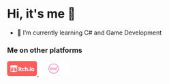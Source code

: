 



# Hi, it's me 👋

<!-- <img src="https://github.com/ts-vadim.png" width="150px"></img> -->

<!-- - :smile: I’m currently working on a 2D game inspired by Pac-Man :blush: -->
- :cactus: I’m currently learning C# and Game Development

### Me on other platforms
<p float="left">
  <!--
  <a href="https://app.nuclino.com/NightTimeCoding/Angry-Pacman">
    <img src="https://github.com/ts-vadim/ts-vadim/blob/main/images/nuclino-logo.png" width="70px">
    </img>
  <a/>
  -->
  <a href="https://ts-vadim.itch.io/">
    <img src="https://github.com/ts-vadim/ts-vadim/blob/main/images/itchio-logo.png" width="70px">
    </img>
  <a/>
  <a href="https://osu.ppy.sh/users/22827391">
    <img src="https://github.com/ts-vadim/ts-vadim/blob/main/images/osu-logo.png" width="70px">
    </img>
  <a/>
</p>


